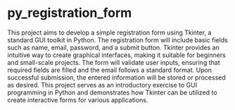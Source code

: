 # py_registration_form
This project aims to develop a simple registration form using Tkinter, a standard GUI toolkit in Python. The registration form will include basic fields such as name, email, password, and a submit button. Tkinter provides an intuitive way to create graphical interfaces, making it suitable for beginners and small-scale projects. The form will validate user inputs, ensuring that required fields are filled and the email follows a standard format. Upon successful submission, the entered information will be stored or processed as desired. This project serves as an introductory exercise to GUI programming in Python and demonstrates how Tkinter can be utilized to create interactive forms for various applications.

